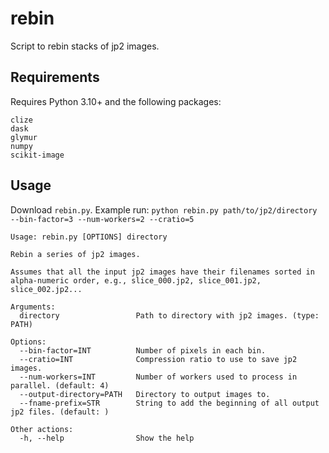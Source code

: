 # rebin

Script to rebin stacks of jp2 images.

## Requirements
Requires Python 3.10+ and the following packages:
```
clize
dask
glymur
numpy
scikit-image
```

## Usage

Download `rebin.py`.
Example run: `python rebin.py path/to/jp2/directory --bin-factor=3 --num-workers=2 --cratio=5`

```
Usage: rebin.py [OPTIONS] directory

Rebin a series of jp2 images.

Assumes that all the input jp2 images have their filenames sorted in alpha-numeric order, e.g., slice_000.jp2, slice_001.jp2, slice_002.jp2...

Arguments:
  directory                 Path to directory with jp2 images. (type: PATH)

Options:
  --bin-factor=INT          Number of pixels in each bin.
  --cratio=INT              Compression ratio to use to save jp2 images.
  --num-workers=INT         Number of workers used to process in parallel. (default: 4)
  --output-directory=PATH   Directory to output images to.
  --fname-prefix=STR        String to add the beginning of all output jp2 files. (default: )

Other actions:
  -h, --help                Show the help
```
